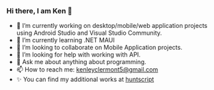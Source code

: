 ### Hi there, I am Ken 👋

<!--
**kenleyclermont/kenleyclermont** is a ✨ _special_ ✨ repository because its `README.md` (this file) appears on your GitHub profile.

Here are some ideas to get you started:
- 😄 Pronouns: ...
- ⚡ Fun fact: ...
-->

- 🔭 I’m currently working on desktop/mobile/web application projects using Android Studio and Visual Studio Community.
- 🌱 I’m currently learning .NET MAUI
- 👯 I’m looking to collaborate on Mobile Application projects.
- 🤔 I’m looking for help with working with API.
- 💬 Ask me about anything about programming.
- 📫 How to reach me: kenleyclermont5@gmail.com
- ✨ You can find my additional works at [huntscript](https://github.com/huntscript/)
